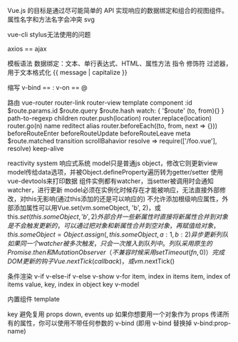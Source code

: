

Vue.js 的目标是通过尽可能简单的 API 实现响应的数据绑定和组合的视图组件。
属性名字和方法名字会冲突
svg

vue-cli
    stylus无法使用的问题

axios == ajax


模板语法
    数据绑定：文本、单行表达式、HTML、属性方法
    指令
    修饰符
    过滤器，用于文本格式化
        {{ message | capitalize }}
        <div v-bind:id="rawId | formatId"></div>
    缩写
        v-bind == :
        v-on == @




路由
    vue-router
        router-link
        router-view
        template
        component
        :id
        $route.params.id
        $route.query
        $route.hash
        watch: { '$route' (to, from){} }
        path-to-regexp
        children
        router.push(location)
        router.replace(location)
        router.go(n)
        name
        reditect
        alias
        router.beforeEach((to, from, next => {}))
        beforeRouteEnter
        beforeRouteUpdate
        beforeRouteLeave
        meta
        $route.matched
        transition
        scrollBahavior
        resolve => require(['/foo.vue'], resolve)
        keep-alive



reactivity system 响应式系统
    model只是普通js object，修改它则更新view
    model传给data选项，并被Object.defineProperty遍历转为getter/setter
    使用vue-devtools来打印数据
    组件实例都有watcher，当setter被调用时会通知watcher，进行更新
    model必须在实例化时候存在才能被响应，无法直接外部修改，对this无影响(通过this添加的还是可以响应的)
    不允许添加根级响应属性，外部添加属性可以用Vue.set(vm.someObject, 'b', 2)，或this.$set(this.someObject,'b',2)
    外部合并一些新属性时直接将新属性合并到对象是不会触发更新的，可以通过把对象和新属性合并到空对象，再赋值给对象，this.someObject = Object.assign({}, this.someObject, { a: 1, b: 2 })
    异步更新列队
        如果同一个 watcher 被多次触发，只会一次推入到队列中。列队采用原生的 Promise.then 和 MutationObserver（不兼容时候采用setTimeout(fn, 0)）
        完成DOM更新的钩子Vue.nextTick(callback)，或vm.$nextTick()

<!-- 过渡效果
    transition组件 animation/transition, Animate.css
        entering/leaving过渡
            *-enter
            *-enter-active
            *-leave
            *-leave-active
        自定义过渡类名enter-class, enter-active-class以此类推
        type设置animation/transition
    javascript钩子 直接操作DOM, Velocity.js
        v-on:[before-enter/leave, enter/leave, after-enter/leave, enter/leave-cancelled]
        在 enter 和 leave 中，回调函数 done() 是必须的leave: function (el, done) {    done() }
        推荐对于仅使用 JavaScript 过渡的元素添加 v-bind:css="false"，Vue 会跳过 CSS 的检测。这也可以避免过渡过程中 CSS 的影响
    可以通过 appear 特性设置节点的在初始渲染的过渡
    当有相同标签名的元素切换时，需要通过 key 特性设置唯一的值来标记以让 Vue 区分它们，否则 Vue 为了效率只会替换相同标签内部的内容。即使在技术上没有必要，给在 transition 组件中的多个元素设置 key 是一个更好的实践。
    Vue 提供了 过渡模式
        in-out, out-in
    transition-group 它会以一个真实元素呈现：默认为一个 span。你也可以通过 tag 特性更换为其他元素。内部元素 总是需要 提供唯一的 key 属性值
        *-move 改变位置，排序效果
        Vue 使用了一个叫 FLIP 简单的动画队列，元素不能设置为 display: inline 。作为替代方案，可以设置为 display: inline-block 或者放置于 flex 中
    过渡状态
        状态动画，watch，tween.js
render函数
    Vue 推荐在绝大多数情况下使用 template 来创建你的 HTML，render比 template 更接近编译器。 -->


条件渲染
  v-if
  v-else-if
  v-else
  v-show
  v-for
    item, index in items
    item, index of items
    value, key, index in object
    key
  v-model


内置组件
  template


key 避免复用
props down, events up
如果你想要用一个对象作为 props 传递所有的属性，你可以使用不带任何参数的 v-bind (即用 v-bind 替换掉 v-bind:prop-name)
